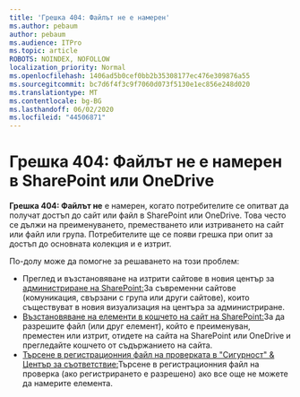 ```yaml
---
title: 'Грешка 404: Файлът не е намерен'
ms.author: pebaum
author: pebaum
ms.audience: ITPro
ms.topic: article
ROBOTS: NOINDEX, NOFOLLOW
localization_priority: Normal
ms.openlocfilehash: 1406ad5b0cef0bb2b35308177ec476e309876a55
ms.sourcegitcommit: bc7d6f4f3c9f7060d073f5130e1ec856e248d020
ms.translationtype: MT
ms.contentlocale: bg-BG
ms.lasthandoff: 06/02/2020
ms.locfileid: "44506871"
---
```

# <a name="error-404-file-not-found-in-sharepoint-or-onedrive"></a>Грешка 404: Файлът не е намерен в SharePoint или OneDrive

**Грешка 404: Файлът не** е намерен, когато потребителите се опитват да получат достъп до сайт или файл в SharePoint или OneDrive. Това често се дължи на преименуването, преместването или изтриването на сайт или файл или група.
Потребителите ще се появи грешка при опит за достъп до основната колекция и е изтрит.

По-долу може да помогне за решаването на този проблем:
- Преглед и възстановяване на изтрити сайтове в новия център за [администриране на SharePoint:](https://docs.microsoft.com/sharepoint/view-and-restore-deleted-sites-in-new-admin-center)За съвременни сайтове (комуникация, свързани с група или други сайтове), които съществуват в новия визуализация на центъра за администриране.
- [Възстановяване на елементи в кошчето на сайт на SharePoint:](https://support.office.com/article/Restore-items-in-the-Recycle-Bin-of-a-SharePoint-site-6df466b6-55f2-4898-8d6e-c0dff851a0be)За да разрешите файл (или друг елемент), който е преименуван, преместен или изтрит, отидете на сайта на SharePoint или OneDrive и прегледайте кошчето от съдържанието на сайта.
- [Търсене в регистрационния файл на проверката в "Сигурност" &amp; Център за съответствие:](https://docs.microsoft.com/microsoft-365/compliance/search-the-audit-log-in-security-and-compliance)Търсене в регистрационния файл на проверка (ако регистрирането е разрешено) ако все още не можете да намерите елемента.